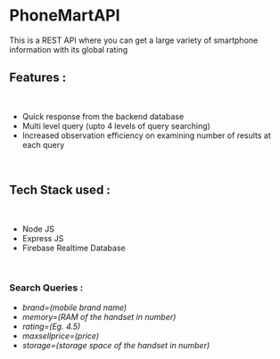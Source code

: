# PhoneMartAPI
This is a REST API where you can get a large variety of smartphone information with its global rating
<br>
<h2>Features : </h2><br>
<ul>
  <li>Quick response from the backend database</li>
  <li>Multi level query (upto 4 levels of query searching)</li>
  <li>Increased observation efficiency on examining number of results at each query</li>
</ul>
<br>
<h2>Tech Stack used : </h2><br>
<ul>
  <li>Node JS</li>
  <li>Express JS</li>
  <li>Firebase Realtime Database</li>
</ul>
<br>
<h3>Search Queries : </h3>
<ul>
  <li><i>brand=(mobile brand name)</i></li>
  <li><i>memory=(RAM of the handset in number)</i></li>
  <li><i>rating=(Eg. 4.5)</i></li>
  <li><i>maxsellprice=(price)</i></li>
  <li><i>storage=(storage space of the handset in number)</i></li>
</ul>

